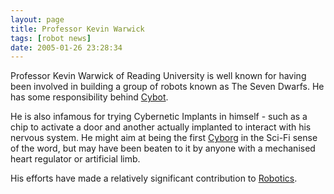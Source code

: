 ```yaml
---
layout: page
title: Professor Kevin Warwick
tags: [robot news]
date: 2005-01-26 23:28:34
---
```

Professor Kevin Warwick of Reading University is well known for having been involved in building a group of robots known as The Seven Dwarfs. He has some responsibility behind [Cybot](/wiki/cybot.html "Cybot").

He is also infamous for trying Cybernetic Implants in himself - such as a chip to activate a door and another actually implanted to interact with his nervous system. He might aim at being the first [Cyborg](/wiki/cyborg.html "Cybernetic Organism") in the Sci-Fi sense of the word, but may have been beaten to it by anyone with a mechanised heart regulator or artificial limb.

His efforts have made a relatively significant contribution to [Robotics](/wiki/robotic.html "Robotic").
